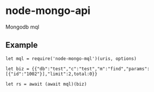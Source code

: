 # node-mongo-api

Mongodb mql 


## Example

```
let mql = require('node-mongo-mql')(uris, options) 

let biz = {{"db":"test","c":"test","m":"find","params":[{"id":"1002"}],"limit":2,total:0}}

let rs = await (await mql)(biz)

```